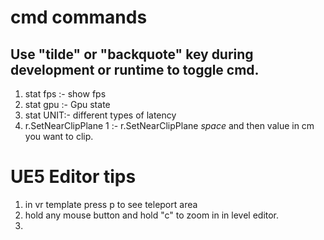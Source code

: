 # cmd commands

## Use "tilde" or "backquote" key during development or runtime to toggle cmd.

1. stat fps :- show fps
2. stat gpu :- Gpu state
3. stat UNIT:- different types of latency 
4. r.SetNearClipPlane 1 :- r.SetNearClipPlane *space* and then value in cm you want to clip.




# UE5 Editor tips
1. in vr template press p to see teleport area
2. hold any mouse button and hold "c" to zoom in in level editor.
3. 